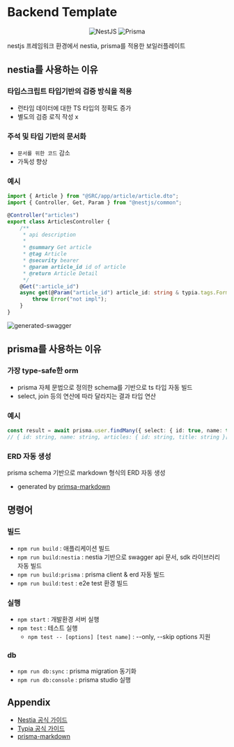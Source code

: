 # Backend Template

<div align=center>

![NestJS](https://img.shields.io/badge/nestjs-%23E0234E.svg?style=for-the-badge&logo=nestjs&logoColor=white)
![Prisma](https://img.shields.io/badge/Prisma-3982CE?style=for-the-badge&logo=Prisma&logoColor=white)

</div>

nestjs 프레임워크 환경에서 nestia, prisma를 적용한 보일러플레이트

## nestia를 사용하는 이유

### 타입스크립트 타입기반의 검증 방식을 적용

-   런타임 데이터에 대한 TS 타입의 정확도 증가
-   별도의 검증 로직 작성 x

### 주석 및 타입 기반의 문서화

-   `문서를 위한 코드` 감소
-   가독성 향상

### 예시

```ts
import { Article } from "@SRC/app/article/article.dto";
import { Controller, Get, Param } from "@nestjs/common";

@Controller("articles")
export class ArticlesController {
    /**
     * api description
     *
     * @summary Get article
     * @tag Article
     * @security bearer
     * @param article_id id of article
     * @return Article Detail
     */
    @Get(":article_id")
    async get(@Param("article_id") article_id: string & typia.tags.Format<"uuid">): Promise<Article> {
        throw Error("not impl");
    }
}
```

![generated-swagger](https://github.com/user-attachments/assets/904c7b6b-e853-4c18-af0e-25708431aa0e)

## prisma를 사용하는 이유

### 가장 type-safe한 orm

-   prisma 자체 문법으로 정의한 schema를 기반으로 ts 타입 자동 빌드
-   select, join 등의 연산에 따라 달라지는 결과 타입 연산

### 예시

```ts
const result = await prisma.user.findMany({ select: { id: true, name: true, articles: { id: true, title: true } } });
// { id: string, name: string, articles: { id: string, title: string }[] }[];
```

### ERD 자동 생성

prisma schema 기반으로 markdown 형식의 ERD 자동 생성

-   generated by [primsa-markdown](https://github.com/samchon/prisma-markdown)

## 명령어

### 빌드

-   `npm run build` : 애플리케이션 빌드
-   `npm run build:nestia` : nestia 기반으로 swagger api 문서, sdk 라이브러리 자동 빌드
-   `npm run build:prisma` : prisma client & erd 자동 빌드
-   `npm run build:test` : e2e test 환경 빌드

### 실행

-   `npm start` : 개발환경 서버 실행
-   `npm test` : 테스트 실행
    -   `npm test -- [options] [test name]` : --only, --skip options 지원

### db

-   `npm run db:sync` : prisma migration 동기화
-   `npm run db:console` : prisma studio 실행

## Appendix

-   [Nestia 공식 가이드](https://nestia.io/docs/)
-   [Typia 공식 가이드](https://typia.io/docs/)
-   [prisma-markdown](https://www.npmjs.com/package/prisma-markdown)
